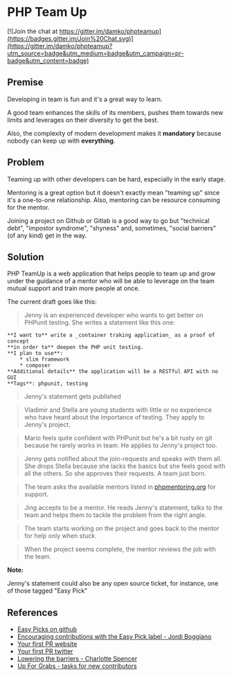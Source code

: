 # PHP Team Up 

[![Join the chat at https://gitter.im/damko/phpteamup](https://badges.gitter.im/Join%20Chat.svg)](https://gitter.im/damko/phpteamup?utm_source=badge&utm_medium=badge&utm_campaign=pr-badge&utm_content=badge)

## Premise

Developing in team is fun and it's a great way to learn. 

A good team enhances the skills of its members, pushes them towards new limits and leverages on their diversity to get the best.

Also, the complexity of modern development makes it **mandatory** because nobody can keep up with **everything**.

## Problem

Teaming up with other developers can be hard, especially in the early stage.

Mentoring is a great option but it doesn't exactly mean "teaming up" since it's a one-to-one relationship. Also, mentoring can be resource consuming for the mentor.

Joining a project on Github or Gitlab is a good way to go but "technical debt", "impostor syndrome", "shyness" and, sometimes, "social barriers" (of any kind) get in the way.

## Solution
PHP TeamUp is a web application that helps people to team up and grow under the guidance of a mentor who will be able to leverage on the team mutual support and train more people at once.

The current draft goes like this:

> Jenny is an experienced developer who wants to get better on PHPunit testing. She writes a statement like this one:

    **I want to** write a _container traking application_ as a proof of concept
    **in order to** deepen the PHP unit testing.
    **I plan to use**:
        * slim framework
        * composer
    **Additional details** the application will be a RESTful API with no GUI
    **Tags**: phpunit, testing

> Jenny's statement gets published

> Vladimir and Stella are young students with little or no experience who have heard about the importance of testing. They apply to Jenny's project.

> Mario feels quite confident with PHPunit but he's a bit rusty on git because he rarely works in team. He applies to Jenny's project too.

> Jenny gets notified about the join-requests and speaks with them all. She drops Stella because she lacks the basics but she feels good with all the others. So she approves their requests. A team just born.

> The team asks the available mentors listed in [phpmentoring.org](http://dev.app.phpmentoring.org/mentors) for support.

> Jing accepts to be a mentor. He reads Jenny's statement, talks to the team and helps them to tackle the problem from the right angle.

> The team starts working on the project and goes back to the mentor for help only when stuck.

> When the project seems complete, the mentor reviews the job with the team.

**Note:**

Jenny's statement could also be any open source ticket, for instance, one of those tagged "Easy Pick"


## References

* [Easy Picks on github](https://github.com/search?l=PHP&p=2&q=is%3Aopen+label%3A%22Easy+Pick%22+&type=Issues&utf8=%E2%9C%93)
* [Encouraging contributions with the Easy Pick label - Jordi Boggiano](http://seld.be/notes/encouraging-contributions-with-the-easy-pick-label)
* [Your first PR website](http://yourfirstpr.github.io/)
* [Your first PR twitter](https://twitter.com/yourfirstpr)
* [Lowering the barriers - Charlotte Spencer](https://the-pastry-box-project.net/charlotte-spencer/2015-september-16)
* [Up For Grabs - tasks for new contributors](http://up-for-grabs.net/)